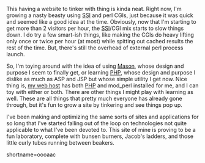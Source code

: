 <p>This having a website to tinker with thing is kinda neat.  Right now, I'm growing a nasty beasty using <a href="http://www.decafbad.com/twiki/bin/view/Main/SSI">SSI</a> and perl CGIs, just because it was quick and seemed like a good idea at the time.  Obviously, now that I'm starting to get more than 2 visitors per hour, the <a href="http://www.decafbad.com/twiki/bin/view/Main/SSI">SSI</a>/CGI mix starts to slow things down.  I do try a few smart-ish things, like making the CGIs do heavy lifting only once or twice per hour (at most) while spitting out cached results the rest of the time.  But, there's still the overhead of external perl process launch.</p>
<p>So, I'm toying around with the idea of using <a href="http://www.masonhq.com">Mason</a>, whose design and purpose I seem to finally get, or learning <a href="http://www.php.net">PHP</a>, whose design and purpose I dislike as much as ASP and JSP but whose simple utility I get now.  Nice thing is, <a href="http://www.csoft.net">my web host</a> has both <a href="http://www.decafbad.com/twiki/bin/view/Main/PHP">PHP</a> and mod_perl installed for me, and I can toy with either or both.  There are other things I might play with learning as well.  These are all things that pretty much everyone has already gone through, but it's fun to grow a site by tinkering and see things pop up.  </p>
<p>I've been making and optimizing the same sorts of sites and applications for so long that I've started falling out of the loop on technologies not quite applicable to what I've been devoted to.  This site of mine is proving to be a fun laboratory, complete with bunsen burners, Jacob's ladders, and those little curly tubes running between beakers.</p>
<!--more-->
shortname=oooaac

